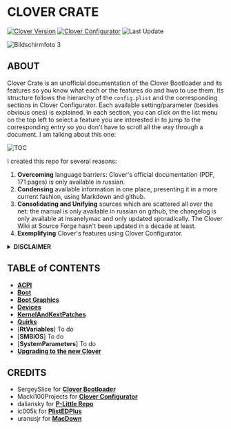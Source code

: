 # CLOVER CRATE
[![Clover Version](https://img.shields.io/badge/Clover-r5140.1-brightgreen.svg)](https://github.com/CloverHackyColor/CloverBootloader/releases)
[![Clover Configurator](https://img.shields.io/badge/Clover_Configurator-15.8.30-brightgreen.svg)](https://mackie100projects.altervista.org/download-clover-configurator/)
![Last Update](https://img.shields.io/badge/Last_Update_(mm/dd/yy):-10.08.21-informational.svg)

![Bildschirmfoto 3](https://user-images.githubusercontent.com/76865553/136567445-fc271f7d-48be-42ff-9fcf-b46deb8dcb91.png)

## ABOUT
Clover Crate is an unofficial documentation of the Clover Bootloader and its features so you know what each or the features do and hwo to use them. Its structure follows the hierarchy of the `config.plist` and the corresponding sections in Clover Configurator. Each available setting/parameter (besides obvious ones) is explained. In each section, you can click on the list menu on the top left to select a feature you are interested in to jump to the corresponding entry so you don't have to scroll all the way through a document. I am talking about this one: 

![TOC](https://user-images.githubusercontent.com/76865553/136510478-2bccd5ae-6cc6-4a98-8f8d-63c41de2d3b3.png)

I created this repo for several reasons:

1. **Overcoming** language barriers: Clover's official documentation (PDF, 171 pages) is only available in russian.
2. **Condensing** available information in one place, presenting it in a more current fashion, using Markdown and github.
3. **Consolidating and Unifying** sources which are scattered all over the net: the manual is only available in russian on github, the changelog is only available at insanelymac and only updated sporadically. The Clover Wiki at Source Forge hasn't been updated in a decade at least.
4. **Exemplifying** Clover's features using Clover Configurator.

<details>
<summary><strong>DISCLAIMER</strong></summary>

The information provided in this repository is primarily based on excerpts of the official russian documentation for Clover r5129 using AI-based translation tools (deepl, google and yandex translate). The translations were reviewed and redacted afterwards, so that they follow the rules of English grammar and spelling while preserving their meaning. Nevertheless, some facts may have been lost during the process of translation.
</details>

## TABLE of CONTENTS
- [**ACPI**](https://github.com/5T33Z0/Clover-Crate/tree/main/ACPI)
- [**Boot**](https://github.com/5T33Z0/Clover-Crate/tree/main/Boot)
- [**Boot Graphics**](https://github.com/5T33Z0/Clover-Crate/tree/main/Boot_Graphics)
- [**Devices**](https://github.com/5T33Z0/Clover-Crate/blob/main/Devices)
- [**KernelAndKextPatches**](https://github.com/5T33Z0/Clover-Crate/tree/main/Kernel_And_Kext_Patches)
- [**Quirks**](https://github.com/5T33Z0/Clover-Crate/tree/main/Quirks)
- [**RtVariables**] To do
- [**SMBIOS**] To do
- [**SystemParameters**] To do
- [**Upgrading to the new Clover**](https://github.com/5T33Z0/Clover-Crate/tree/main/Update_Clover)

## CREDITS
- SergeySlice for [**Clover Bootloader**](https://github.com/CloverHackyColor/CloverBootloader)
- Macki100Projects for [**Clover Configurator**](https://mackie100projects.altervista.org/download-clover-configurator/)
- daliansky for [**P-Little Repo**](https://github.com/daliansky/P-little)
- ic005k for [**PlistEDPlus**](https://github.com/ic005k/PlistEDPlus)
- uranusjr for [**MacDown**](https://macdown.uranusjr.com/)
